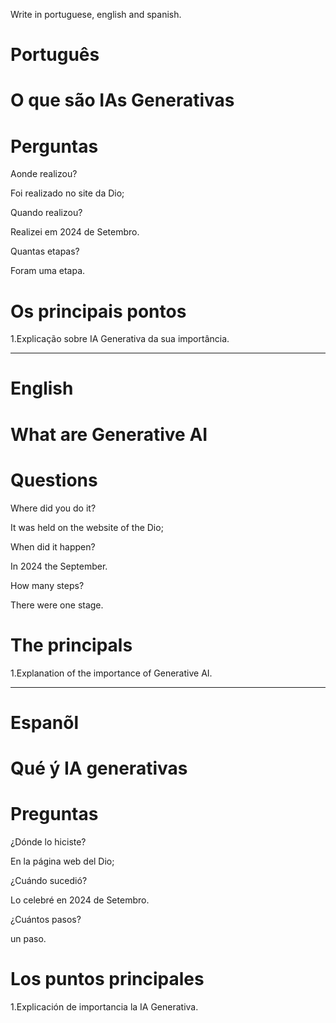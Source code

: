 Write in portuguese, english and spanish.

#  Português

# O que são IAs Generativas


# Perguntas

Aonde realizou?

Foi realizado no site da Dio;

Quando realizou?

Realizei em 2024 de Setembro.

Quantas etapas?

Foram uma etapa.

# Os principais pontos

1.Explicação sobre IA Generativa da sua importância.

   
--------------------------------------------------------------------------------------------------------------------------------

# English

#  What are Generative AI

# Questions

Where did you do it?

It was held on the website of the Dio; 

When did it happen?

In 2024 the September.

How many steps?

There were one stage.

# The principals

1.Explanation of the importance of Generative AI.

--------------------------------------------------------------------------------------------------------------------------------

# Espanõl

#  Qué ý IA generativas

# Preguntas

¿Dónde lo hiciste?

En la página web del Dio;

¿Cuándo sucedió?

Lo celebré en 2024 de Setembro.

¿Cuántos pasos?

un paso.

# Los puntos principales


1.Explicación de importancia  la IA Generativa.

